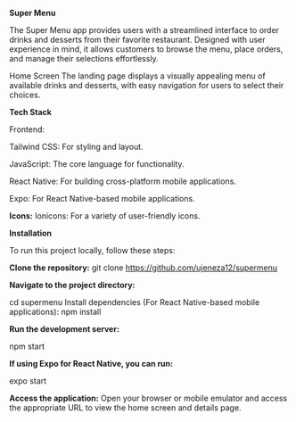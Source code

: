 **Super Menu**

The Super Menu app provides users with a streamlined interface to order drinks and desserts from their favorite restaurant. Designed with user experience in mind, it allows customers to browse the menu, place orders, and manage their selections effortlessly.

Home Screen
The landing page displays a visually appealing menu of available drinks and desserts, with easy navigation for users to select their choices.

**Tech Stack**

Frontend:

Tailwind CSS: For styling and layout.

JavaScript: The core language for functionality.

React Native: For building cross-platform mobile applications.

Expo: For React Native-based mobile applications.

**Icons:**
Ionicons: For a variety of user-friendly icons.

**Installation**

To run this project locally, follow these steps:

**Clone the repository:**
git clone https://github.com/ujeneza12/supermenu

**Navigate to the project directory:**

cd supermenu
Install dependencies (For React Native-based mobile applications):
npm install

**Run the development server:**

npm start

**If using Expo for React Native, you can run:**

expo start

**Access the application:** Open your browser or mobile emulator and access the appropriate URL to view the home screen and details page.
